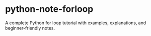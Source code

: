 # python-note-forloop
A complete Python for loop tutorial with examples, explanations, and beginner-friendly notes.
